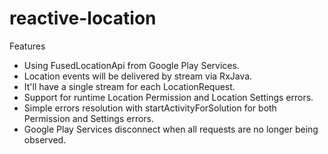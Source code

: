 # reactive-location

Features

* Using FusedLocationApi from Google Play Services.
* Location events will be delivered by stream via RxJava.
* It'll have a single stream for each LocationRequest.
* Support for runtime Location Permission and Location Settings errors.
* Simple errors resolution with startActivityForSolution for both Permission and Settings errors.
* Google Play Services disconnect when all requests are no longer being observed.
